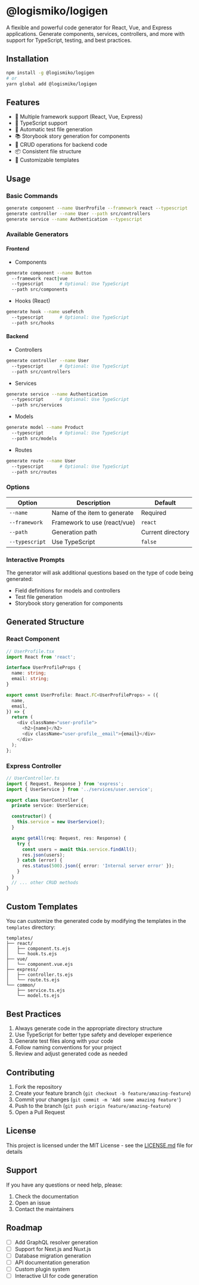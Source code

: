 # @logismiko/logigen

A flexible and powerful code generator for React, Vue, and Express applications. Generate components, services, controllers, and more with support for TypeScript, testing, and best practices.

## Installation

```bash
npm install -g @logismiko/logigen
# or
yarn global add @logismiko/logigen
```

## Features

- 🚀 Multiple framework support (React, Vue, Express)
- 📝 TypeScript support
- 🧪 Automatic test file generation
- 📚 Storybook story generation for components
- 🔄 CRUD operations for backend code
- 📦 Consistent file structure
- 🎨 Customizable templates

## Usage

### Basic Commands

```bash
generate component --name UserProfile --framework react --typescript
generate controller --name User --path src/controllers
generate service --name Authentication --typescript
```

### Available Generators

#### Frontend
- Components
```bash
generate component --name Button
  --framework react|vue
  --typescript      # Optional: Use TypeScript
  --path src/components
```

- Hooks (React)
```bash
generate hook --name useFetch
  --typescript      # Optional: Use TypeScript
  --path src/hooks
```

#### Backend
- Controllers
```bash
generate controller --name User
  --typescript      # Optional: Use TypeScript
  --path src/controllers
```

- Services
```bash
generate service --name Authentication
  --typescript      # Optional: Use TypeScript
  --path src/services
```

- Models
```bash
generate model --name Product
  --typescript      # Optional: Use TypeScript
  --path src/models
```

- Routes
```bash
generate route --name User
  --typescript      # Optional: Use TypeScript
  --path src/routes
```

### Options

| Option | Description | Default |
|--------|-------------|---------|
| `--name` | Name of the item to generate | Required |
| `--framework` | Framework to use (react/vue) | `react` |
| `--path` | Generation path | Current directory |
| `--typescript` | Use TypeScript | `false` |

### Interactive Prompts

The generator will ask additional questions based on the type of code being generated:

- Field definitions for models and controllers
- Test file generation
- Storybook story generation for components

## Generated Structure

### React Component
```typescript
// UserProfile.tsx
import React from 'react';

interface UserProfileProps {
  name: string;
  email: string;
}

export const UserProfile: React.FC<UserProfileProps> = ({
  name,
  email,
}) => {
  return (
    <div className="user-profile">
      <h2>{name}</h2>
      <div className="user-profile__email">{email}</div>
    </div>
  );
};
```

### Express Controller
```typescript
// UserController.ts
import { Request, Response } from 'express';
import { UserService } from '../services/user.service';

export class UserController {
  private service: UserService;

  constructor() {
    this.service = new UserService();
  }

  async getAll(req: Request, res: Response) {
    try {
      const users = await this.service.findAll();
      res.json(users);
    } catch (error) {
      res.status(500).json({ error: 'Internal server error' });
    }
  }
  // ... other CRUD methods
}
```

## Custom Templates

You can customize the generated code by modifying the templates in the `templates` directory:

```
templates/
├── react/
│   ├── component.ts.ejs
│   └── hook.ts.ejs
├── vue/
│   └── component.vue.ejs
├── express/
│   ├── controller.ts.ejs
│   └── route.ts.ejs
└── common/
    ├── service.ts.ejs
    └── model.ts.ejs
```

## Best Practices

1. Always generate code in the appropriate directory structure
2. Use TypeScript for better type safety and developer experience
3. Generate test files along with your code
4. Follow naming conventions for your project
5. Review and adjust generated code as needed

## Contributing

1. Fork the repository
2. Create your feature branch (`git checkout -b feature/amazing-feature`)
3. Commit your changes (`git commit -m 'Add some amazing feature'`)
4. Push to the branch (`git push origin feature/amazing-feature`)
5. Open a Pull Request

## License

This project is licensed under the MIT License - see the [LICENSE.md](LICENSE.md) file for details

## Support

If you have any questions or need help, please:
1. Check the documentation
2. Open an issue
3. Contact the maintainers

## Roadmap

- [ ] Add GraphQL resolver generation
- [ ] Support for Next.js and Nuxt.js
- [ ] Database migration generation
- [ ] API documentation generation
- [ ] Custom plugin system
- [ ] Interactive UI for code generation